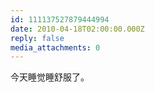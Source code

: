 ```yaml
---
id: 111137527879444994
date: 2010-04-18T02:00:00.000Z
reply: false
media_attachments: 0
---
```


今天睡觉睡舒服了。 ​​​​

